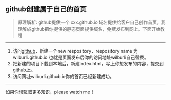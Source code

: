 github创建属于自己的首页
-----------
> 原理解析: github提供一个 xxx.github.io 域名提供给客户自己创作首页。我理解成github把你提供的静态页面提供域名，免费发布到网上。下面开始教程

----------

1. 访问[github](https://github.com/)，新建一个new respository，respository name 为 wilburli.github.io 也就是页面发布后你的访问地址wilburli自己替换。
2.  把新建的项目下载到本地后，新建index.html，写上你想发布的内容，提交到github上。
3.  访问网址wilburli.github.io你的首页已经新建成功。

------

如果你想获取更多知识，please watch me！












